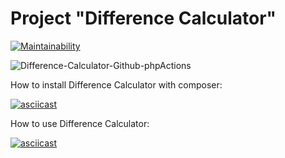 # Project "Difference Calculator"

[![Maintainability](https://api.codeclimate.com/v1/badges/ccdadb5df163e65dc79b/maintainability)](https://codeclimate.com/github/kalash-job/php-project-lvl2/maintainability)

![Difference-Calculator-Github-phpActions](https://github.com/kalash-job/php-project-lvl2/workflows/Difference-Calculator-Github-phpActions/badge.svg)

How to install Difference Calculator with composer:

[![asciicast](https://asciinema.org/a/Jq5wWC9kEGa4W0yz5H9NQQtIu.svg)](https://asciinema.org/a/Jq5wWC9kEGa4W0yz5H9NQQtIu)

How to use Difference Calculator:

[![asciicast](https://asciinema.org/a/uLJaamrYPx56CybBzX4dCDuEm.svg)](https://asciinema.org/a/uLJaamrYPx56CybBzX4dCDuEm)
